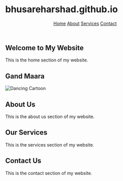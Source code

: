 # bhusareharshad.github.io
<!DOCTYPE html>
<html>
<head>
  <title>Harshad Bhusare</title>
  <link rel="stylesheet" type="text/css" href="styles.css">
</head>
<body>
  <header>
    <nav>
      <a href="#home">Home</a>
      <a href="#about">About</a>
      <a href="#services">Services</a>
      <a href="#contact">Contact</a>
    </nav>
  </header>

  <section id="home">
    <h1>Welcome to My Website</h1>
    <p>This is the home section of my website.</p>
  </section>
  
  <section id="home">
    <h1>Gand Maara</h1>
    <img src="![dancing](https://user-images.githubusercontent.com/96343230/214790110-aada1c57-112b-4c16-953e-37fe3c65a75d.gif)" alt="Dancing Cartoon">
  </section>
  
  


  <section id="about" class="hidden">
    <h2>About Us</h2>
    <p>This is the about us section of my website.</p>
  </section>

  <section id="services" class="hidden">
    <h2>Our Services</h2>
    <p>This is the services section of my website.</p>
  </section>

  <section id="contact" class="hidden">
    <h2>Contact Us</h2>
    <p>This is the contact section of my website.</p>
  </section>
  
  <script src="script.js"></script>
</body>
</html>
